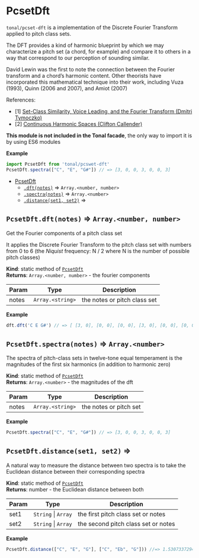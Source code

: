 <a name="module_PcsetDft"></a>

# PcsetDft
`tonal/pcset-dft` is a implementation of the Discrete Fourier Transform
applied to pitch class sets.

The DFT provides a kind of harmonic blueprint by which we may characterize a
pitch set (a chord, for example) and compare it to others in a way that
correspond to our perception of sounding similar.

David Lewin was the first to note the connection between the Fourier
transform and a chord’s harmonic content. Other theorists have incorporated
this mathematical technique into their work, including Vuza (1993),
Quinn (2006 and 2007), and Amiot (2007)

References:
- [1] [Set-Class Similarity, Voice Leading, and the Fourier Transform (Dmitri Tymoczko)](http://dmitri.mycpanel.princeton.edu/files/publications/fourier.pdf)
- [2] [Continuous Harmonic Spaces (Clifton Callender)]()

__This module is not included in the Tonal facade__, the only way
to import it is by using ES6 modules

**Example**  
```js
import PcsetDft from 'tonal/pcswet-dft'
PcsetDft.spectra(["C", "E", "G#"]) // => [3, 0, 0, 3, 0, 0, 3]
```

* [PcsetDft](#module_PcsetDft)
    * [`.dft(notes)`](#module_PcsetDft.dft) ⇒ <code>Array.&lt;number, number&gt;</code>
    * [`.spectra(notes)`](#module_PcsetDft.spectra) ⇒ <code>Array.&lt;number&gt;</code>
    * [`.distance(set1, set2)`](#module_PcsetDft.distance) ⇒

<a name="module_PcsetDft.dft"></a>

## `PcsetDft.dft(notes)` ⇒ <code>Array.&lt;number, number&gt;</code>
Get the Fourier components of a pitch class set

It applies the Discrete Fourier Transform to the pitch class set with
numbers from 0 to 6 (the _Niquist_ frequency: N / 2 where N is the number of
possible pitch classes)

**Kind**: static method of [<code>PcsetDft</code>](#module_PcsetDft)  
**Returns**: <code>Array.&lt;number, number&gt;</code> - the fourier components  

| Param | Type | Description |
| --- | --- | --- |
| notes | <code>Array.&lt;string&gt;</code> | the notes or pitch class set |

**Example**  
```js
dft.dft('C E G#') // => [ [3, 0], [0, 0], [0, 0], [3, 0], [0, 0], [0, 0], [3, 0] ])
```
<a name="module_PcsetDft.spectra"></a>

## `PcsetDft.spectra(notes)` ⇒ <code>Array.&lt;number&gt;</code>
The spectra of pitch-class sets in twelve-tone equal temperament
is the magnitudes of the first six harmonics (in addition to harmonic zero)

**Kind**: static method of [<code>PcsetDft</code>](#module_PcsetDft)  
**Returns**: <code>Array.&lt;number&gt;</code> - the magnitudes of the dft  

| Param | Type | Description |
| --- | --- | --- |
| notes | <code>Array.&lt;string&gt;</code> | the notes or pitch set |

**Example**  
```js
PcsetDft.spectra(["C", "E", "G#"]) // => [3, 0, 0, 3, 0, 0, 3]
```
<a name="module_PcsetDft.distance"></a>

## `PcsetDft.distance(set1, set2)` ⇒
A natural way to measure the distance between two spectra is to take
the Euclidean distance between their corresponding spectra

**Kind**: static method of [<code>PcsetDft</code>](#module_PcsetDft)  
**Returns**: number - the Euclidean distance between both  

| Param | Type | Description |
| --- | --- | --- |
| set1 | <code>String</code> \| <code>Array</code> | the first pitch class set or notes |
| set2 | <code>String</code> \| <code>Array</code> | the second pitch class set or notes |

**Example**  
```js
PcsetDft.distance(["C", "E", "G"], ["C", "Eb", "G"])) //=> 1.5307337294603596
```

